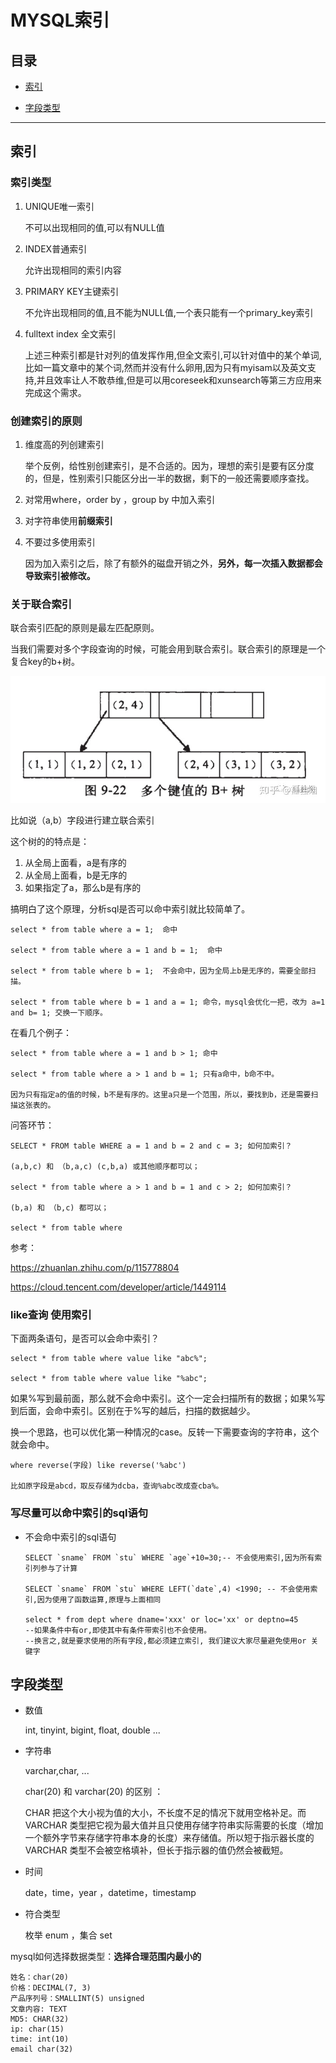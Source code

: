 # MYSQL索引


## 目录

* [索引](#索引)

* [字段类型](#字段类型)


---

## 索引


### 索引类型
1. UNIQUE唯一索引

    不可以出现相同的值,可以有NULL值

2. INDEX普通索引

    允许出现相同的索引内容

3. PRIMARY KEY主键索引

    不允许出现相同的值,且不能为NULL值,一个表只能有一个primary_key索引

4. fulltext index 全文索引

    上述三种索引都是针对列的值发挥作用,但全文索引,可以针对值中的某个单词,比如一篇文章中的某个词,然而并没有什么卵用,因为只有myisam以及英文支持,并且效率让人不敢恭维,但是可以用coreseek和xunsearch等第三方应用来完成这个需求。


### 创建索引的原则

1. 维度高的列创建索引

    举个反例，给性别创建索引，是不合适的。因为，理想的索引是要有区分度的，但是，性别索引只能区分出一半的数据，剩下的一般还需要顺序查找。

2. 对常用where，order by ，group by 中加入索引

3. 对字符串使用**前缀索引**

4. 不要过多使用索引

    因为加入索引之后，除了有额外的磁盘开销之外，**另外，每一次插入数据都会导致索引被修改。**

### 关于联合索引

联合索引匹配的原则是最左匹配原则。

当我们需要对多个字段查询的时候，可能会用到联合索引。联合索引的原理是一个复合key的b+树。

![tu](../pic/数据库索引_1.jpg)

比如说（a,b）字段进行建立联合索引

这个树的的特点是：
1. 从全局上面看，a是有序的
2. 从全局上面看，b是无序的
3. 如果指定了a，那么b是有序的

搞明白了这个原理，分析sql是否可以命中索引就比较简单了。

```
select * from table where a = 1;  命中

select * from table where a = 1 and b = 1;  命中

select * from table where b = 1;  不会命中，因为全局上b是无序的，需要全部扫描。

select * from table where b = 1 and a = 1; 命令，mysql会优化一把，改为 a=1 and b= 1; 交换一下顺序。
```

在看几个例子：
```
select * from table where a = 1 and b > 1; 命中

select * from table where a > 1 and b = 1; 只有a命中，b命不中。

因为只有指定a的值的时候，b不是有序的。这里a只是一个范围，所以，要找到b，还是需要扫描这张表的。
```

问答环节：
```
SELECT * FROM table WHERE a = 1 and b = 2 and c = 3; 如何加索引？

(a,b,c) 和 （b,a,c) (c,b,a) 或其他顺序都可以；

select * from table where a > 1 and b = 1 and c > 2; 如何加索引？

(b,a) 和 （b,c) 都可以；

select * from table where 
```

参考：

https://zhuanlan.zhihu.com/p/115778804

https://cloud.tencent.com/developer/article/1449114


### like查询 使用索引

下面两条语句，是否可以会命中索引？
```
select * from table where value like "abc%";

select * from table where value like "%abc";
```

如果%写到最前面，那么就不会命中索引。这个一定会扫描所有的数据；如果%写到后面，会命中索引。区别在于%写的越后，扫描的数据越少。

换一个思路，也可以优化第一种情况的case。反转一下需要查询的字符串，这个就会命中。
```
where reverse(字段) like reverse('%abc')

比如原字段是abcd，取反存储为dcba，查询%abc改成查cba%。
```


### 写尽量可以命中索引的sql语句

* 不会命中索引的sql语句
    
    ```
    SELECT `sname` FROM `stu` WHERE `age`+10=30;-- 不会使用索引,因为所有索引列参与了计算

    SELECT `sname` FROM `stu` WHERE LEFT(`date`,4) <1990; -- 不会使用索引,因为使用了函数运算,原理与上面相同

    select * from dept where dname='xxx' or loc='xx' or deptno=45 
    --如果条件中有or,即使其中有条件带索引也不会使用。
    --换言之,就是要求使用的所有字段,都必须建立索引, 我们建议大家尽量避免使用or 关键字
    ```

## 字段类型

* 数值

    int, tinyint, bigint, float, double ...

* 字符串

    varchar,char, ...

    char(20) 和 varchar(20) 的区别 ： 

    CHAR 把这个大小视为值的大小，不长度不足的情况下就用空格补足。而 VARCHAR 类型把它视为最大值并且只使用存储字符串实际需要的长度（增加一个额外字节来存储字符串本身的长度）来存储值。所以短于指示器长度的 VARCHAR 类型不会被空格填补，但长于指示器的值仍然会被截短。

* 时间

    date，time，year ，datetime，timestamp 

* 符合类型

    枚举 enum ，集合 set

mysql如何选择数据类型：**选择合理范围内最小的**   
```
姓名：char(20)
价格：DECIMAL(7, 3)
产品序列号：SMALLINT(5) unsigned
文章内容: TEXT
MD5: CHAR(32)
ip: char(15)
time: int(10)
email char(32)
```